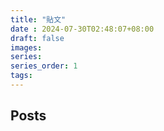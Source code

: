 ```yaml
---
title: "貼文"
date : 2024-07-30T02:48:07+08:00
draft: false
images:
series: 
series_order: 1
tags:
---
```


## Posts
